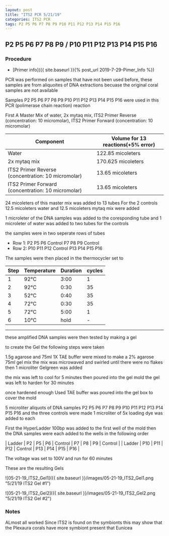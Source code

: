 ```yaml
---
layout: post
title: "ITS2 PCR 5/21/19"
categories: ITS2 PCR
tags: P2 P5 P6 P7 P8 P9 P10 P11 P12 P13 P14 P15 P16
---
```


## P2 P5 P6 P7 P8 P9 / P10 P11 P12 P13 P14 P15 P16

### Procedure

- [Primer info]({{ site.baseurl }}{% post_url 2019-7-29-Pimer_Info %})

PCR was performed on samples that have not been used before, these samples are from aliquoites of DNA extractions becuase the original coral samples are not available

Samples P2 P5 P6 P7 P8 P9 P10 P11 P12 P13 P14 P15 P16 were used in this PCR (polimerase chain reaction) reaction 

First A Master Mix of water, 2x mytaq mix, ITS2 Primer Reverse (concentration: 10 micromolar), ITS2 Primer Forward (concentration: 10 micromolar)

|Component| Volume for 13 reactions(+5% error)|
|---------|---------------------------|
|Water| 122.85 micoleters|
|2x mytaq mix| 170.625 micoleters|
|ITS2 Primer Reverse (concentration: 10 micromolar)| 13.65 micoleters|
|ITS2 Primer Forward (concentration: 10 micromolar)| 13.65 micoleters|

24 micoleters of this master mix was added to 13 tubes 
For the 2 controls 12.5 micoleters water and 12.5 micoleters mytaq mix were added

1 microleter of the DNA samples was added to the coresponding tube
and 1 microleter of water was added to two tubes for the controls

the samples were in two seperate rows of tubes
* Row 1: P2 P5 P6 Control P7 P8 P9 Control
* Row 2: P10 P11 P12 Control P13 P14 P15 P16 

The samples were then placed in the thermocycler set to 

|Step|Temperature|Duration|cycles|
|----|-------|--------|-------|
|1|92°C|3:00|1|
|2|92°C|0:30|35|
|3|52°C|0:40|35|
|4|72°C|0:30|35|
|5|72°C|5:00|1|
|6|10°C|hold|-|

___________

these amplified DNA samples were then tested by making a gel

to create the Gel the following steps were taken 

1.5g agarose and 75ml 1X TAE buffer were mixed to make a 2% agarose 75ml gel mix 
the mix was microwaved and swirled until there were no flakes 
then 1 microliter Gelgreen was added

the mix was left to cool for 5 minutes then poured into the gel mold
the gel was left to harden for 30 minutes 

once hardened enough Used TAE buffer was poured into the gel box to cover the mold

5 microliter aliquots of DNA samples P2 P5 P6 P7 P8 P9 P10 P11 P12 P13 P14 P15 P16 and the three controls were made 
1 microliter of 5x loading dye was added to each

First the HyperLadder 100bp was added to the first well of the mold 
then the DNA samples were each added to the wells in the following order 

| Ladder | P2 | P5 | P6 | Control | P7 | P8 | P9 | Control |
| Ladder | P10 | P11 | P12 | Control | P13 | P14 | P15 | P16 |

The voltage was set to 100V and run for 60 minutes


These are the resulting Gels

![05-21-19_ITS2_Gel1]({{ site.baseurl }}/images/05-21-19_ITS2_Gel1.png "5/21/19 ITS2 Gel #1")

![05-21-19_ITS2_Gel2]({{ site.baseurl }}/images/05-21-19_ITS2_Gel2.png "5/21/19 ITS2 Gel #2")

### Notes
ALmost all worked
Since ITS2 is found on the symbionts this may show that the Plexaura corals have more symbiont present that Eunicea 